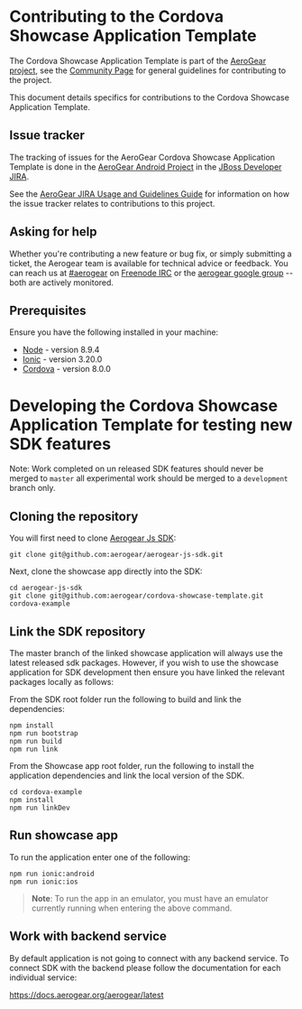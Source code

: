 # Contributing to the Cordova Showcase Application Template

The Cordova Showcase Application Template is part of the [AeroGear project](https://aerogear.org/), see the [Community Page](https://aerogear.org/community) for general guidelines for contributing to the project.

This document details specifics for contributions to the Cordova Showcase Application Template.

## Issue tracker

The tracking of issues for the AeroGear Cordova Showcase Application Template is done in the [AeroGear Android Project](https://issues.jboss.org/projects/AEROGEAR/issues) in the [JBoss Developer JIRA](https://issues.jboss.org).

See the [AeroGear JIRA Usage and Guidelines Guide](https://aerogear.org/docs/guides/JIRAUsage/) for information on how the issue tracker relates to contributions to this project.

## Asking for help

Whether you're contributing a new feature or bug fix, or simply submitting a
ticket, the Aerogear team is available for technical advice or feedback. 
You can reach us at [#aerogear](ircs://chat.freenode.net:6697/aerogear) on [Freenode IRC](https://freenode.net/) or the 
[aerogear google group](https://groups.google.com/forum/#!forum/aerogear)
-- both are actively monitored.

## Prerequisites

Ensure you have the following installed in your machine:

- [Node](https://nodejs.org/en/) - version 8.9.4
- [Ionic](https://ionicframework.com/) - version 3.20.0
- [Cordova](https://cordova.apache.org/) - version 8.0.0


# Developing the Cordova Showcase Application Template for testing new SDK features
Note: Work completed on un released SDK features should never be merged to `master` all experimental work should be merged to a `development` branch only.

## Cloning the repository

You will first need to clone [Aerogear Js SDK](https://github.com/aerogear/aerogear-js-sdk):
```
git clone git@github.com:aerogear/aerogear-js-sdk.git
```
Next, clone the showcase app directly into the SDK:
```
cd aerogear-js-sdk
git clone git@github.com:aerogear/cordova-showcase-template.git cordova-example
```

## Link the SDK repository
The master branch of the linked showcase application will always use the latest released sdk packages. However, if you wish to use the showcase application for SDK development then ensure you have linked the relevant packages locally as follows:

From the SDK root folder run the following to build and link the dependencies:
```
npm install
npm run bootstrap
npm run build
npm run link
```

From the Showcase app root folder, run the following to install the application dependencies and link the local version of the SDK.
```
cd cordova-example
npm install 
npm run linkDev
```

## Run showcase app

To run the application enter one of the following:
```
npm run ionic:android 
npm run ionic:ios 
```
> **Note**: To run the app in an emulator, you must have an emulator currently running when entering the above command.

## Work with backend service

By default application is not going to connect with any backend service. 
To connect SDK with the backend please follow the documentation for each individual service:

https://docs.aerogear.org/aerogear/latest
